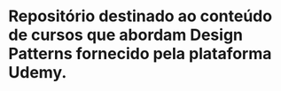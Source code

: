 <h1>Repositório destinado ao conteúdo de cursos que abordam Design Patterns fornecido pela plataforma Udemy.</h1>
